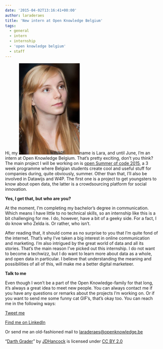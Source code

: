 ```yaml
---
date: '2015-04-02T13:16:41+00:00'
author: laraderaes
title: 'New intern at Open Knowledge Belgium'
tags:
  - general
  - intern
  - internship
  - 'open knowledge belgium'
  - staff
---
```


Hi, my ![fotoLinkedIn](fotoLinkedIn-200x300.png)name is Lara, and until June, I’m an intern at Open Knowledge Belgium. That’s pretty exciting, don’t you think? The main project I will be working on is [open Summer of code 2015](2015.summerofcode.be), a 3 week programme where Belgian students create cool and useful stuff for companies during, quite obviously, summer. Other than that, I’ll also be involved in Datawijs and W4P. The first one is a project to get youngsters to know about open data, the latter is a crowdsourcing platform for social innovation.

**Yes, I get that, but who are you?**

At the moment, I’m completing my bachelor’s degree in communication. Which means I have little to no technical skills, so an internship like this is a bit challenging for me. I do, however, have a bit of a geeky side. For a fact, I do know who Zelda is. Or rather, who isn’t.

After reading that, it should come as no surprise to you that I’m quite fond of the internet. That’s why I’ve taken a big interest in online communication and marketing. I’m also intrigued by the great world of data and all its stories. That’s the main reason I’ve picked out this internship. I do not want to become a techwizz, but I do want to learn more about data as a whole, and open data in particular. I believe that understanding the meaning and possibilities of all of this, will make me a better digital marketeer.

**Talk to me**

Even though I won’t be a part of the Open Knowledge-family for that long, it’s always a great idea to meet new people. You can always contact me if you have any questions or remarks about the projects I’m working on. Or if you want to send me some funny cat GIF’s, that’s okay too. You can reach me in the following ways:

[ Tweet me](https://twitter.com/LaraClaire_)

[Find me on LinkedIn](https://be.linkedin.com/in/laraderaes)

Or send me an old-fashioned mail to laraderaes@openknowledge.be

“[Darth Grader](https://www.flickr.com/photos/jdhancock/15455219752/in/photostream/)” by [JDHancock](https://www.flickr.com/photos/jdhancock/) is licensed under [CC BY 2.0](http://creativecommons.org/licenses/by/2.0/)
